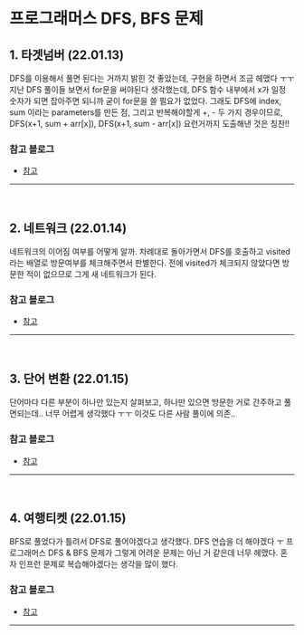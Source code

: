# 프로그래머스 DFS, BFS 문제

## 1. 타겟넘버 (22.01.13)

DFS를 이용해서 풀면 된다는 거까지 밝힌 것 좋았는데, 구현을 하면서 조금 헤맸다 ㅜㅜ
지난 DFS 풀이들 보면서 for문을 써야된다 생각했는데,
DFS 함수 내부에서 x가 일정 숫자가 되면 잡아주면 되니까 굳이 for문을 쓸 필요가 없었다.
그래도 DFS에 index, sum 이라는 parameters를 만든 점,
그리고 반복해야할게 +, - 두 가지 경우이므로, DFS(x+1, sum + arr[x]), DFS(x+1, sum - arr[x]) 요런거까지 도출해낸 것은 칭찬!!

### 참고 블로그

- [참고](https://kyoung-jnn.tistory.com/entry/%ED%94%84%EB%A1%9C%EA%B7%B8%EB%9E%98%EB%A8%B8%EC%8A%A4%EC%9E%90%EB%B0%94%EC%8A%A4%ED%81%AC%EB%A6%BD%ED%8A%B8JavaScript-%ED%83%80%EC%BC%93-%EB%84%98%EB%B2%84-DFS)

---

<br>

## 2. 네트워크 (22.01.14)

네트워크의 이어짐 여부를 어떻게 알까. 차례대로 돌아가면서 DFS를 호출하고 visited라는 배열로 방문여부를 체크해주면서 판별한다. 전에 visited가 체크되지 않았다면 방문한 적이 없으므로 그게 새 네트워크가 된다.

### 참고 블로그

- [참고](https://velog.io/@ypyp66/%ED%94%84%EB%A1%9C%EA%B7%B8%EB%9E%98%EB%A8%B8%EC%8A%A4-%EB%84%A4%ED%8A%B8%EC%9B%8C%ED%81%AC-%EC%9E%90%EB%B0%94%EC%8A%A4%ED%81%AC%EB%A6%BD%ED%8A%B8)

---

<br>

## 3. 단어 변환 (22.01.15)

단어마다 다른 부분이 하나만 있는지 살펴보고, 하나만 있으면 방문한 거로 간주하고 풀면되는데..
너무 어렵게 생각했다 ㅜㅜ 이것도 다른 사람 풀이에 의존..

### 참고 블로그

- [참고](https://velog.io/@ypyp66/%ED%94%84%EB%A1%9C%EA%B7%B8%EB%9E%98%EB%A8%B8%EC%8A%A4-%EB%8B%A8%EC%96%B4-%EB%B3%80%ED%99%98-%EC%9E%90%EB%B0%94%EC%8A%A4%ED%81%AC%EB%A6%BD%ED%8A%B8)

---

<br>

## 4. 여행티켓 (22.01.15)

BFS로 풀었다가 틀려서 DFS로 풀어야겠다고 생각했다.
DFS 연습을 더 해야겠다 ㅜ 프로그래머스 DFS & BFS 문제가 그렇게 어려운 문제는 아닌 거 같은데 너무 헤맸다. 혼자 인프런 문제로 복습해야겠다는 생각을 많이 했다.

### 참고 블로그

- [참고](https://haerang94.tistory.com/m/339?category=803966)

---

<br>
